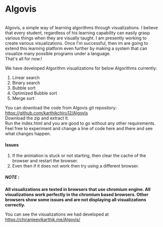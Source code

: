 # Algovis
<br>
Algovis, a simple way of learning algorithms through visualizations.
I believe that every student, regardless of his learning capability can easily
grasp various things when they are visually taught.
I am presently working to create various visualizations.
Once I'm successful, then im are going to extend this learning platform even further 
by making a system that can visualize many possible programs under a language.<br>
That's all for now.!

We have developed Algorithm visualizations for below Algorithms currently: <br>
1. Linear search
2. Binary search
3. Bubble sort
4. Optimized Bubble sort
5. Merge sort 

You can download the code from Algovis git repository: https://github.com/karthikchiru12/Algovis <br>
Download the zip and extract it. <br>
Run the index.html and you are good to go without any other requirements.<br>
Feel free to experiment and change a line of code here and there and see what changes happen. <br>

#### Issues
1. If the animation is stuck or not starting, then clear the cache of the browser and restart the browser.
2. Even then if it does not work then try using a different browser.

<h5>NOTE :</h5> <p><b> All visualizations are tested in browsers that use chromium engine. All visualizations work perfectly in the chromium based browsers.
Other browsers show some issues and are not displaying all visualizations correctly.</b></p>

You can see the visualizations we had developed at   https://chiranjeevikarthik.me/Algovis/
